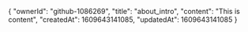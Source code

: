 {
  "ownerId": "github-1086269",
  "title": "about_intro",
  "content": "This is content",
  "createdAt": 1609643141085,
  "updatedAt": 1609643141085
}